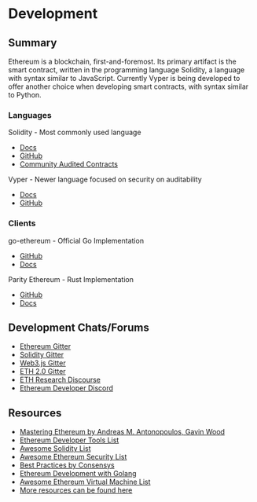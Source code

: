 # Development

## Summary

Ethereum is a blockchain, first-and-foremost. Its primary artifact is the smart contract, written in the programming language Solidity, a language with syntax similar to JavaScript. Currently Vyper is being developed to offer another choice when developing smart contracts, with syntax similar to Python.

### Languages

Solidity - Most commonly used language

- [Docs](https://solidity.readthedocs.io/en/v0.5.3/)
- [GitHub](https://github.com/ethereum/solidity)
- [Community Audited Contracts](https://github.com/OpenZeppelin/openzeppelin-solidity)

Vyper - Newer language focused on security on auditability

- [Docs](https://vyper.readthedocs.io/en/latest/)
- [GitHub](https://github.com/ethereum/vyper)

### Clients

go-ethereum - Official Go Implementation

- [GitHub](https://github.com/ethereum/go-ethereum)
- [Docs](https://github.com/ethereum/go-ethereum/wiki)

Parity Ethereum - Rust Implementation

- [GitHub](https://github.com/paritytech/parity-ethereum)
- [Docs](https://wiki.parity.io/Setup)

## Development Chats/Forums

- [Ethereum Gitter](https://gitter.im/ethereum/home)
- [Solidity Gitter](https://gitter.im/ethereum/solidity/)
- [Web3.js Gitter](https://gitter.im/ethereum/web3.js)
- [ETH 2.0 Gitter](https://gitter.im/ethereum/sharding)
- [ETH Research Discourse](https://ethresear.ch/)
- [Ethereum Developer Discord](https://discord.gg/hbtA9ex)

## Resources

- [Mastering Ethereum by Andreas M. Antonopoulos, Gavin Wood](https://github.com/ethereumbook/ethereumbook)
- [Ethereum Developer Tools List](https://github.com/ConsenSys/ethereum-developer-tools-list)
- [Awesome Solidity List](https://github.com/bkrem/awesome-solidity)
- [Awesome Ethereum Security List](https://github.com/trailofbits/awesome-ethereum-security)
- [Best Practices by Consensys](https://consensys.github.io/smart-contract-best-practices/)
- [Ethereum Development with Golang](https://goethereumbook.org/en/)
- [Awesome Ethereum Virtual Machine List](<https://github.com/ethereum/wiki/wiki/Ethereum-Virtual-Machine-(EVM)-Awesome-List>)
- [More resources can be found here](https://docs.ethhub.io/ethereum-basics/resources#ethereum-development)
